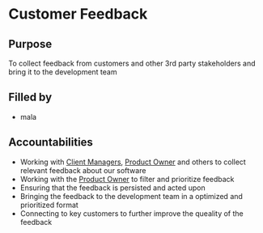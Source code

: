 # Customer Feedback

## Purpose
To collect feedback from customers and other 3rd party stakeholders and bring it to the development team

## Filled by
 - mala

## Accountabilities
- Working with [Client Managers](https://github.com/queueit/holacracy/blob/master/roles/client-manager.md), 
  [Product Owner](https://github.com/queueit/holacracy/blob/master/roles/product-owner.md) and others to collect 
  relevant feedback about our software
- Working with the [Product Owner](https://github.com/queueit/holacracy/blob/master/roles/product-owner.md) to 
  filter and prioritize feedback
- Ensuring that the feedback is persisted and acted upon 
- Bringing the feedback to the development team in a optimized and prioritized format
- Connecting to key customers to further improve the queality of the feedback
